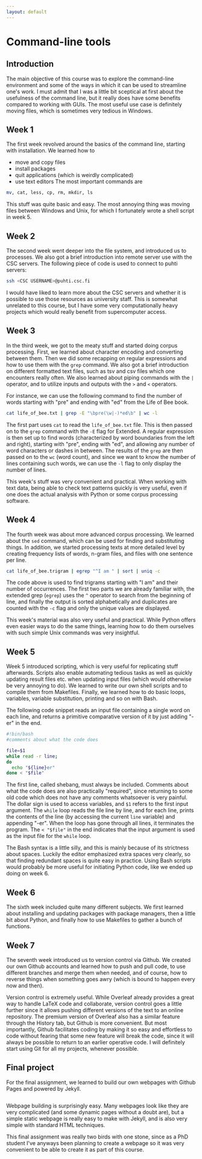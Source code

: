 ```yaml
---
layout: default
---
```


# Command-line tools

## Introduction
The main objective of this course was to explore the command-line environment and some of the ways in which it can be used to streamline one's work.
I must admit that I was a little bit sceptical at first about the usefulness of the command line, but it really does have some benefits compared to working with GUIs. The most useful use case is definitely moving files, which is sometimes very tedious in Windows.


## Week 1
The first week revolved around the basics of the command line, starting with installation. We learned how to
+ move and copy files
+ install packages
+ quit applications (which is weirdly complicated)
+ use text editors
The most important commands are
```bash
mv, cat, less, cp, rm, mkdir, ls
```
This stuff was quite basic and easy. The most annoying thing was moving files between Windows and Unix, for which I fortunately wrote a shell script in week 5.

## Week 2
The second week went deeper into the file system, and introduced us to processes. We also got a brief introduction into remote server use with the CSC servers. The following piece of code is used to connect to puhti servers:
```bash
ssh <CSC USERNAME>@puhti.csc.fi
```

I would have liked to learn more about the CSC servers and whether it is possible to use those resources as university staff. This is somewhat unrelated to this course, but I have some very computationally heavy projects which would really benefit from supercomputer access.

## Week 3
In the third week, we got to the meaty stuff and started doing corpus processing. First, we learned about character encoding and converting between them. Then we did some recapping on regular expressions and how to use them with the `grep` command. We also got a brief introduction on different formatted text files, such as tsv and csv files which one encounters really often. We also learned about piping commands with the `|` operator, and to utilize inputs and outputs with the `>` and `<` operators.

For instance, we can use the following command to find the number of words starting with "pre" and ending with "ed" from the Life of Bee book.
```bash
cat life_of_bee.txt | grep -E "\bpre(\w|-)*ed\b" | wc -l
```
The first part uses `cat` to read the `life_of_bee.txt` file. This is then passed on to the `grep` command with the `-E` flag for Extended. A regular expression is then set up to find words (characterized by word boundaries from the left and right), starting with "pre", ending with "ed", and allowing any number of word characters or dashes in between. The results of the `grep` are then passed on to the `wc` (word count), and since we want to know the number of lines containing such words, we can use the `-l` flag to only display the number of lines.

This week's stuff was very convenient and practical. When working with text data, being able to check text patterns quickly is very useful, even if one does the actual analysis with Python or some corpus processing software.

## Week 4
The fourth week was about more advanced corpus processing. We learned about the `sed` command, which can be used for finding and substituting things. In addition, we started processing texts at more detailed level by creating frequency lists of words, n-gram files, and files with one sentence per line. 
```bash
cat life_of_bee.trigram | egrep "^I am " | sort | uniq -c
```
The code above is used to find trigrams starting with "I am" and their number of occurrences. The first two parts we are already familiar with, the extended grep (`egrep`) uses the `^` operator to search from the beginning of line, and finally the output is sorted alphabetically and duplicates are counted with the `-c` flag and only the unique values are displayed.

This week's material was also very useful and practical. While Python offers even easier ways to do the same things, learning how to do them ourselves with such simple Unix commands was very insightful.

## Week 5
Week 5 introduced scripting, which is very useful for replicating stuff afterwards. Scripts also enable automating tedious tasks as well as quickly updating result files etc. when updating input files (which would otherwise be very annoying to do). We learned to write our own shell scripts and to compile them from Makefiles. Finally, we learned how to do basic loops, variables, variable substitution, printing and so on with Bash.

The following code snippet reads an input file containing a single word on each line, and returns a primitive comparative version of it by just adding "-er" in the end.
```bash
#!bin/bash
#comments about what the code does

file=$1
while read -r line;
do
  echo "${line}er"
done < "$file"
```
The first line, called shebang, must always be included. Comments about what the code does are also practically "required", since returning to some old code which does not have any comments whatsoever is very painful. The dollar sign is used to access variables, and `$1` refers to the first input argument. The `while` loop reads the file line by line, and for each line, prints the contents of the line (by accessing the current `line` variable) and appending "-er". When the loop has gone through all lines, it terminates the program. The `< "$file"` in the end indicates that the input argument is used as the input file for the `while` loop.

The Bash syntax is a little silly, and this is mainly because of its strictness about spaces. Luckily the editor emphasized extra spaces very clearly, so that finding redundant spaces is quite easy in practice. Using Bash scripts would probably be more useful for initiating Python code, like we ended up doing on week 6.


## Week 6
The sixth week included quite many different subjects. We first learned about installing and updating packages with package managers, then a little bit about Python, and finally how to use Makefiles to gather a bunch of functions.

## Week 7
The seventh week introduced us to version control via Github. We created our own Github accounts and learned how to push and pull code, to use different branches and merge them when needed, and of course, how to reverse things when something goes awry (which is bound to happen every now and then).


Version control is extremely useful. While Overleaf already provides a great way to handle LaTeX code and collaborate, version control goes a little further since it allows pushing different versions of the text to an online repository. The premium version of Overleaf also has a similar feature through the History tab, but Github is more convenient. But most importantly, Github facilitates coding by making it so easy and effortless to code without fearing that some new feature will break the code, since it will always be possible to return to an earlier operative code. I will definitely start using Git for all my projects, whenever possible.

## Final project
For the final assignment, we learned to build our own webpages with Github Pages and powered by Jekyll.
```bash

```

Webpage building is surprisingly easy. Many webpages look like they are very complicated (and some dynamic pages without a doubt are), but a simple static webpage is really easy to make with Jekyll, and is also very simple with standard HTML techniques. 

This final assignment was really two birds with one stone, since as a PhD student I've anyways been planning to create a webpage so it was very convenient to be able to create it as part of this course.
